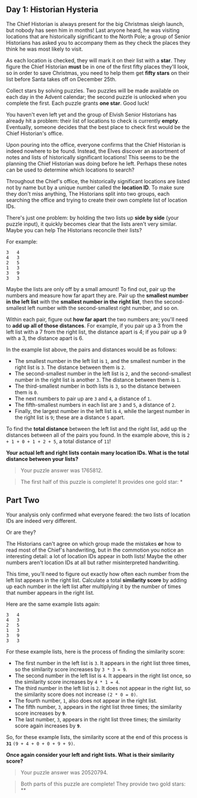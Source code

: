 ## Day 1: Historian Hysteria

The Chief Historian is always present for the big Christmas sleigh launch, but nobody has seen him in months! Last anyone heard, he was visiting locations that are historically significant to the North Pole; a group of Senior Historians has asked you to accompany them as they check the places they think he was most likely to visit.

As each location is checked, they will mark it on their list with a __star__. They figure the Chief Historian __must__ be in one of the first fifty places they'll look, so in order to save Christmas, you need to help them get __fifty stars__ on their list before Santa takes off on December 25th.

Collect stars by solving puzzles. Two puzzles will be made available on each day in the Advent calendar; the second puzzle is unlocked when you complete the first. Each puzzle grants __one star__. Good luck!

You haven't even left yet and the group of Elvish Senior Historians has already hit a problem: their list of locations to check is currently __empty__. Eventually, someone decides that the best place to check first would be the Chief Historian's office.

Upon pouring into the office, everyone confirms that the Chief Historian is indeed nowhere to be found. Instead, the Elves discover an assortment of notes and lists of historically significant locations! This seems to be the planning the Chief Historian was doing before he left. Perhaps these notes can be used to determine which locations to search?

Throughout the Chief's office, the historically significant locations are listed not by name but by a unique number called the __location ID__. To make sure they don't miss anything, The Historians split into two groups, each searching the office and trying to create their own complete list of location IDs.

There's just one problem: by holding the two lists up __side by side__ (your puzzle input), it quickly becomes clear that the lists aren't very similar. Maybe you can help The Historians reconcile their lists?

For example:

```
3   4
4   3
2   5
1   3
3   9
3   3
```

Maybe the lists are only off by a small amount! To find out, pair up the numbers and measure how far apart they are. Pair up the __smallest number in the left list__ with the __smallest number in the right list__, then the second-smallest left number with the second-smallest right number, and so on.

Within each pair, figure out __how far apart__ the two numbers are; you'll need to __add up all of those distances__. For example, if you pair up a 3 from the left list with a 7 from the right list, the distance apart is 4; if you pair up a 9 with a 3, the distance apart is 6.

In the example list above, the pairs and distances would be as follows:

   * The smallest number in the left list is `1`, and the smallest number in the right list is `3`. The distance between them is `2`.
   * The second-smallest number in the left list is `2`, and the second-smallest number in the right list is another `3`. The distance between them is `1`.
   * The third-smallest number in both lists is `3`, so the distance between them is `0`.
   * The next numbers to pair up are `3` and `4`, a distance of `1`.
   * The fifth-smallest numbers in each list are `3` and `5`, a distance of `2`.
   * Finally, the largest number in the left list is `4`, while the largest number in the right list is `9`; these are a distance `5` apart.

To find the __total distance__ between the left list and the right list, add up the distances between all of the pairs you found. In the example above, this is `2 + 1 + 0 + 1 + 2 + 5`, a total distance of `11`!

__Your actual left and right lists contain many location IDs. What is the total distance between your lists?__

> Your puzzle answer was 1765812.

> The first half of this puzzle is complete! It provides one gold star: *

## Part Two
Your analysis only confirmed what everyone feared: the two lists of location IDs are indeed very different.

Or are they?

The Historians can't agree on which group made the mistakes __or__ how to read most of the Chief's handwriting, but in the commotion you notice an interesting detail: a lot of location IDs appear in both lists! Maybe the other numbers aren't location IDs at all but rather misinterpreted handwriting.

This time, you'll need to figure out exactly how often each number from the left list appears in the right list. Calculate a total __similarity score__ by adding up each number in the left list after multiplying it by the number of times that number appears in the right list.

Here are the same example lists again:

```
3   4
4   3
2   5
1   3
3   9
3   3
```
For these example lists, here is the process of finding the similarity score:

   * The first number in the left list is `3`. It appears in the right list three times, so the similarity score increases by `3 * 3 = 9`.
   * The second number in the left list is `4`. It appears in the right list once, so the similarity score increases by `4 * 1 = 4`.
   * The third number in the left list is `2`. It does not appear in the right list, so the similarity score does not increase `(2 * 0 = 0)`.
   * The fourth number, `1`, also does not appear in the right list.
   * The fifth number, `3`, appears in the right list three times; the similarity score increases by **`9`**.
   * The last number, `3`, appears in the right list three times; the similarity score again increases by **`9`**.

So, for these example lists, the similarity score at the end of this process is **`31`** `(9 + 4 + 0 + 0 + 9 + 9)`.

__Once again consider your left and right lists. What is their similarity score?__

> Your puzzle answer was 20520794.

> Both parts of this puzzle are complete! They provide two gold stars: **
